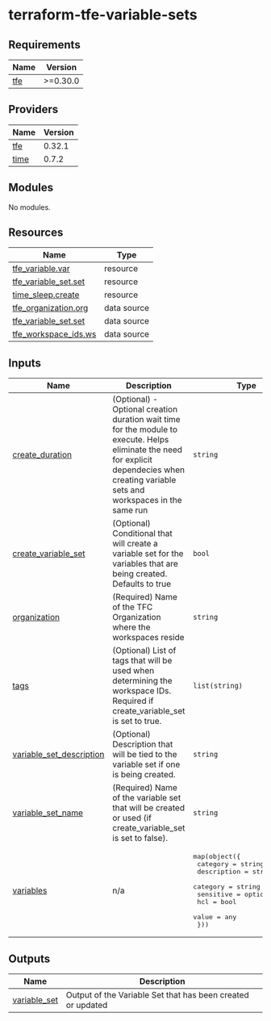 # terraform-tfe-variable-sets

<!-- BEGINNING OF PRE-COMMIT-TERRAFORM DOCS HOOK -->
## Requirements

| Name | Version |
|------|---------|
| <a name="requirement_tfe"></a> [tfe](#requirement\_tfe) | >=0.30.0 |

## Providers

| Name | Version |
|------|---------|
| <a name="provider_tfe"></a> [tfe](#provider\_tfe) | 0.32.1 |
| <a name="provider_time"></a> [time](#provider\_time) | 0.7.2 |

## Modules

No modules.

## Resources

| Name | Type |
|------|------|
| [tfe_variable.var](https://registry.terraform.io/providers/hashicorp/tfe/latest/docs/resources/variable) | resource |
| [tfe_variable_set.set](https://registry.terraform.io/providers/hashicorp/tfe/latest/docs/resources/variable_set) | resource |
| [time_sleep.create](https://registry.terraform.io/providers/hashicorp/time/latest/docs/resources/sleep) | resource |
| [tfe_organization.org](https://registry.terraform.io/providers/hashicorp/tfe/latest/docs/data-sources/organization) | data source |
| [tfe_variable_set.set](https://registry.terraform.io/providers/hashicorp/tfe/latest/docs/data-sources/variable_set) | data source |
| [tfe_workspace_ids.ws](https://registry.terraform.io/providers/hashicorp/tfe/latest/docs/data-sources/workspace_ids) | data source |

## Inputs

| Name | Description | Type | Default | Required |
|------|-------------|------|---------|:--------:|
| <a name="input_create_duration"></a> [create\_duration](#input\_create\_duration) | (Optional) - Optional creation duration wait time for the module to execute. Helps eliminate the need for explicit dependecies when creating variable sets and workspaces in the same run | `string` | `"0s"` | no |
| <a name="input_create_variable_set"></a> [create\_variable\_set](#input\_create\_variable\_set) | (Optional) Conditional that will create a variable set for the variables that are being created. Defaults to true | `bool` | `true` | no |
| <a name="input_organization"></a> [organization](#input\_organization) | (Required) Name of the TFC Organization where the workspaces reside | `string` | n/a | yes |
| <a name="input_tags"></a> [tags](#input\_tags) | (Optional) List of tags that will be used when determining the workspace IDs. Required if create\_variable\_set is set to true. | `list(string)` | `[]` | no |
| <a name="input_variable_set_description"></a> [variable\_set\_description](#input\_variable\_set\_description) | (Optional) Description that will be tied to the variable set if one is being created. | `string` | `"Variable Set created via Terraform"` | no |
| <a name="input_variable_set_name"></a> [variable\_set\_name](#input\_variable\_set\_name) | (Required) Name of the variable set that will be created or used (if create\_variable\_set is set to false). | `string` | n/a | yes |
| <a name="input_variables"></a> [variables](#input\_variables) | n/a | <pre>map(object({<br>    category    = string<br>    description = string<br>    category    = string<br>    sensitive   = optional(bool)<br>    hcl         = bool<br>    value       = any<br>  }))</pre> | n/a | yes |

## Outputs

| Name | Description |
|------|-------------|
| <a name="output_variable_set"></a> [variable\_set](#output\_variable\_set) | Output of the Variable Set that has been created or updated |
<!-- END OF PRE-COMMIT-TERRAFORM DOCS HOOK -->
